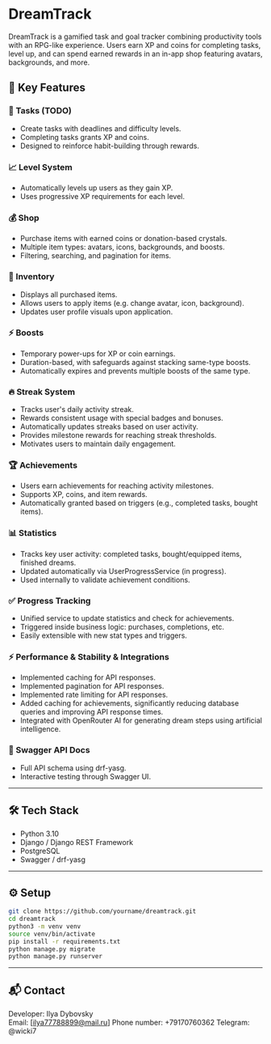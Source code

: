# DreamTrack

DreamTrack is a gamified task and goal tracker combining productivity tools with an RPG-like experience. Users earn XP and coins for completing tasks, level up, and can spend earned rewards in an in-app shop featuring avatars, backgrounds, and more.

## 🚀 Key Features

### 🎯 Tasks (TODO)

- Create tasks with deadlines and difficulty levels.
- Completing tasks grants XP and coins.
- Designed to reinforce habit-building through rewards.

### 📈 Level System

- Automatically levels up users as they gain XP.
- Uses progressive XP requirements for each level.

### 💰 Shop

- Purchase items with earned coins or donation-based crystals.
- Multiple item types: avatars, icons, backgrounds, and boosts.
- Filtering, searching, and pagination for items.

### 🎒 Inventory

- Displays all purchased items.
- Allows users to apply items (e.g. change avatar, icon, background).
- Updates user profile visuals upon application.

### ⚡ Boosts

- Temporary power-ups for XP or coin earnings.
- Duration-based, with safeguards against stacking same-type boosts.
- Automatically expires and prevents multiple boosts of the same type.

### 🔥 Streak System

- Tracks user's daily activity streak.
- Rewards consistent usage with special badges and bonuses.
- Automatically updates streaks based on user activity.
- Provides milestone rewards for reaching streak thresholds.
- Motivates users to maintain daily engagement.

### 🏆 Achievements
- Users earn achievements for reaching activity milestones.
- Supports XP, coins, and item rewards.
- Automatically granted based on triggers (e.g., completed tasks, bought items).

### 📊 Statistics
- Tracks key user activity: completed tasks, bought/equipped items, finished dreams.
- Updated automatically via UserProgressService (in progress).
- Used internally to validate achievement conditions.

### ✅ Progress Tracking
- Unified service to update statistics and check for achievements.
- Triggered inside business logic: purchases, completions, etc.
- Easily extensible with new stat types and triggers.

### ⚡ Performance & Stability & Integrations
- Implemented caching for API responses.
- Implemented pagination for API responses.
- Implemented rate limiting for API responses.
- Added caching for achievements, significantly reducing database queries and improving API response times.
- Integrated with OpenRouter AI for generating dream steps using artificial intelligence.

### 📄 Swagger API Docs

- Full API schema using drf-yasg.
- Interactive testing through Swagger UI.

---

## 🛠️ Tech Stack

- Python 3.10
- Django / Django REST Framework
- PostgreSQL
- Swagger / drf-yasg

---

## ⚙️ Setup

```bash
git clone https://github.com/yourname/dreamtrack.git
cd dreamtrack
python3 -m venv venv
source venv/bin/activate
pip install -r requirements.txt
python manage.py migrate
python manage.py runserver
```

---

## 📬 Contact

Developer: Ilya Dybovsky\
Email: [ilya77788899@mail.ru]
Phone number: +79170760362
Telegram: @wicki7